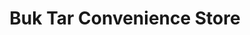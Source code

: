 ---
title: "Buk Tar Convenience Store"
url: /derby/buk-tar-convenience-store/
shop: Lebensmittel
---